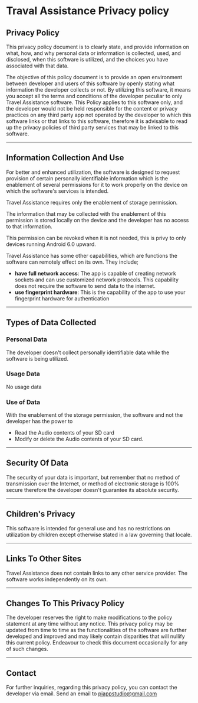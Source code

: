 # Traval Assistance Privacy policy

## Privacy Policy

This privacy policy document is to clearly state, and provide information on what, how, and why personal data or information is collected, used, and disclosed, when this software is utilized, and the choices you have associated with that data. 

The objective of this policy document is to provide an open environment between developer and users of this software by openly stating what information the developer collects or not. By utilizing this software, it means you accept all the terms and conditions of the developer peculiar to only Travel Assistance software. This Policy applies to this software only, and the developer would not be held responsible for the content or privacy practices on any third party app not operated by the developer to which this software links or that links to this software, therefore it is advisable to read up the privacy policies of third party services that may be linked to this software. 

---

## Information Collection And Use

For better and enhanced utilization, the software is designed to request provision of certain personally identifiable information which is the enablement of several permissions for it to work properly on the device on which the software's services is intended.
  
Travel Assistance requires only the enablement of storage permission.

The information that may be collected with the enablement of this permission is stored locally on the device and the developer has no access to that information.

This permission can be revoked when it is not needed, this is privy to only devices running Android 6.0 upward. 


Travel Assistance has some other capabilities, which are functions the software can remotely effect on its own. They include;

- **have full network access**: The app is capable of creating network sockets and can use customized network protocols. This capability does not require the software to send data to the internet.
- **use fingerprint hardware**: This is the capability of the app to use your fingerprint hardware for authentication

---

## Types of Data Collected

### Personal Data

The developer doesn't collect personally identifiable data while the software is being utilized.

### Usage Data

No usage data

### Use of Data
    
With the enablement of the storage permission, the software and not the developer has the power to 
- Read the Audio contents of your SD card
- Modify or delete the Audio contents of your SD card.

---

## Security Of Data

The security of your data is important, but remember that no method of transmission over the Internet, or method of electronic storage is 100% secure therefore the developer doesn't guarantee its absolute security. 

---


## Children's Privacy

This software is intended for general use and has no restrictions on utilization by children except otherwise stated in a law governing that locale. 

---

## Links To Other Sites

Travel Assistance does not contain links to any other service provider. The software works independently on its own.
 
---

## Changes To This Privacy Policy

The developer reserves the right to make modifications to the policy statement at any time without any notice. This privacy policy may be updated from time to time as the functionalities of the software are further developed and improved and may likely contain disparities that will nullify this current policy. Endeavour to check this document occasionally for any of such changes.

---
      
## Contact 

For further inquiries, regarding this privacy policy, you can contact the developer via email. Send an email to piappstudio@gmail.com